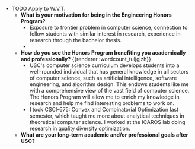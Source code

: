 - TODO Apply to W.V.T.
	- **What is your motivation for being in the Engineering Honors Program?**
		- Exposure to frontier problem in computer science, connection to fellow students with similar interest in research, experience in research through the bachelor thesis.
		-
	- **How do you see the Honors Program benefiting you academically and professionally?** {{renderer :wordcount_tuljgjzh}}
		- USC's computer science curriculum develops students into a well-rounded individual that has general knowledge in all sectors of computer science, such as artificial intelligence, software engineering, and algorithm design. This endows students like me with a comprehensive view of the vast field of computer science. The Honors Program will allow me to enrich my knowledge in research and help me find interesting problems to work on.
		- I took CSCI-675: Convex and Combinatorial Optimization last semester, which taught me more about analytical techniques in theoretical computer science.  I worked at the ICAROS lab doing research in quality diversity optimization.
	- **What are your long-term academic and/or professional goals after USC?**